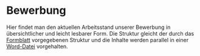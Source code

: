 # Bewerbung

Hier findet man den aktuellen Arbeitsstand unserer Bewerbung in übersichtlicher und leicht lesbarer Form. Die Struktur gleicht der durch das
[Formblatt](/formblatt.docx) vorgegebenen Struktur und die Inhalte werden parallel in einer [Word-Datei](./bewerbung.docx) vorgehalten.
